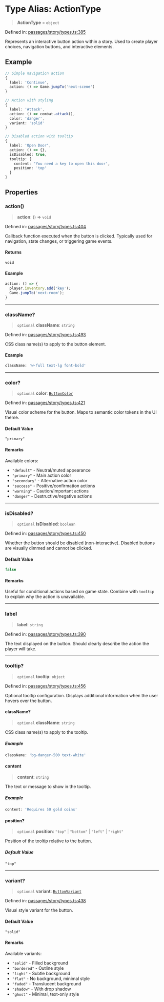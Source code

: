 # Type Alias: ActionType

> **ActionType** = `object`

Defined in: [passages/story/types.ts:385](https://github.com/laruss/react-text-game/blob/56d052e07c46af6beb5ea69677296eefae694e61/packages/core/src/passages/story/types.ts#L385)

Represents an interactive button action within a story.
Used to create player choices, navigation buttons, and interactive elements.

## Example

```typescript
// Simple navigation action
{
  label: 'Continue',
  action: () => Game.jumpTo('next-scene')
}

// Action with styling
{
  label: 'Attack',
  action: () => combat.attack(),
  color: 'danger',
  variant: 'solid'
}

// Disabled action with tooltip
{
  label: 'Open Door',
  action: () => {},
  isDisabled: true,
  tooltip: {
    content: 'You need a key to open this door',
    position: 'top'
  }
}
```

## Properties

### action()

> **action**: () => `void`

Defined in: [passages/story/types.ts:404](https://github.com/laruss/react-text-game/blob/56d052e07c46af6beb5ea69677296eefae694e61/packages/core/src/passages/story/types.ts#L404)

Callback function executed when the button is clicked.
Typically used for navigation, state changes, or triggering game events.

#### Returns

`void`

#### Example

```typescript
action: () => {
  player.inventory.add('key');
  Game.jumpTo('next-room');
}
```

***

### className?

> `optional` **className**: `string`

Defined in: [passages/story/types.ts:493](https://github.com/laruss/react-text-game/blob/56d052e07c46af6beb5ea69677296eefae694e61/packages/core/src/passages/story/types.ts#L493)

CSS class name(s) to apply to the button element.

#### Example

```typescript
className: 'w-full text-lg font-bold'
```

***

### color?

> `optional` **color**: [`ButtonColor`](ButtonColor.md)

Defined in: [passages/story/types.ts:421](https://github.com/laruss/react-text-game/blob/56d052e07c46af6beb5ea69677296eefae694e61/packages/core/src/passages/story/types.ts#L421)

Visual color scheme for the button.
Maps to semantic color tokens in the UI theme.

#### Default Value

`"primary"`

#### Remarks

Available colors:
- `"default"` - Neutral/muted appearance
- `"primary"` - Main action color
- `"secondary"` - Alternative action color
- `"success"` - Positive/confirmation actions
- `"warning"` - Caution/important actions
- `"danger"` - Destructive/negative actions

***

### isDisabled?

> `optional` **isDisabled**: `boolean`

Defined in: [passages/story/types.ts:450](https://github.com/laruss/react-text-game/blob/56d052e07c46af6beb5ea69677296eefae694e61/packages/core/src/passages/story/types.ts#L450)

Whether the button should be disabled (non-interactive).
Disabled buttons are visually dimmed and cannot be clicked.

#### Default Value

```ts
false
```

#### Remarks

Useful for conditional actions based on game state.
Combine with `tooltip` to explain why the action is unavailable.

***

### label

> **label**: `string`

Defined in: [passages/story/types.ts:390](https://github.com/laruss/react-text-game/blob/56d052e07c46af6beb5ea69677296eefae694e61/packages/core/src/passages/story/types.ts#L390)

The text displayed on the button.
Should clearly describe the action the player will take.

***

### tooltip?

> `optional` **tooltip**: `object`

Defined in: [passages/story/types.ts:456](https://github.com/laruss/react-text-game/blob/56d052e07c46af6beb5ea69677296eefae694e61/packages/core/src/passages/story/types.ts#L456)

Optional tooltip configuration.
Displays additional information when the user hovers over the button.

#### className?

> `optional` **className**: `string`

CSS class name(s) to apply to the tooltip.

##### Example

```typescript
className: 'bg-danger-500 text-white'
```

#### content

> **content**: `string`

The text or message to show in the tooltip.

##### Example

```typescript
content: 'Requires 50 gold coins'
```

#### position?

> `optional` **position**: `"top"` \| `"bottom"` \| `"left"` \| `"right"`

Position of the tooltip relative to the button.

##### Default Value

`"top"`

***

### variant?

> `optional` **variant**: [`ButtonVariant`](ButtonVariant.md)

Defined in: [passages/story/types.ts:438](https://github.com/laruss/react-text-game/blob/56d052e07c46af6beb5ea69677296eefae694e61/packages/core/src/passages/story/types.ts#L438)

Visual style variant for the button.

#### Default Value

`"solid"`

#### Remarks

Available variants:
- `"solid"` - Filled background
- `"bordered"` - Outline style
- `"light"` - Subtle background
- `"flat"` - No background, minimal style
- `"faded"` - Translucent background
- `"shadow"` - With drop shadow
- `"ghost"` - Minimal, text-only style
